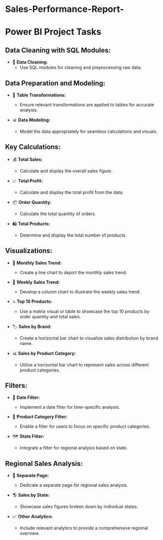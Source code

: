 # Sales-Performance-Report-

# Power BI Project Tasks

## Data Cleaning with SQL Modules:

- 🧹 **Data Cleaning:**
  - Use SQL modules for cleaning and preprocessing raw data.

## Data Preparation and Modeling:
- 🔄 **Table Transformations:**
  - Ensure relevant transformations are applied to tables for accurate analysis.

- 📊 **Data Modeling:**
  - Model the data appropriately for seamless calculations and visuals.

## Key Calculations:
- 💰 **Total Sales:**
  - Calculate and display the overall sales figure.

- 📈 **Total Profit:**
  - Calculate and display the total profit from the data.

- 📦 **Order Quantity:**
  - Calculate the total quantity of orders.

- 🛍️ **Total Products:**
  - Determine and display the total number of products.

## Visualizations:
- 📅 **Monthly Sales Trend:**
  - Create a line chart to depict the monthly sales trend.

- 📆 **Weekly Sales Trend:**
  - Develop a column chart to illustrate the weekly sales trend.

- 🔝 **Top 10 Products:**
  - Use a matrix visual or table to showcase the top 10 products by order quantity and total sales.

- 🏷️ **Sales by Brand:**
  - Create a horizontal bar chart to visualize sales distribution by brand name.

- 📊 **Sales by Product Category:**
  - Utilize a horizontal bar chart to represent sales across different product categories.

## Filters:
- 📅 **Date Filter:**
  - Implement a date filter for time-specific analysis.

- 🛒 **Product Category Filter:**
  - Enable a filter for users to focus on specific product categories.

- 🗺️ **State Filter:**
  - Integrate a filter for regional analysis based on state.

## Regional Sales Analysis:
- 📄 **Separate Page:**
  - Dedicate a separate page for regional sales analysis.

- 🌎 **Sales by State:**
  - Showcase sales figures broken down by individual states.

- 📈 **Other Analytics:**
  - Include relevant analytics to provide a comprehensive regional overview.
